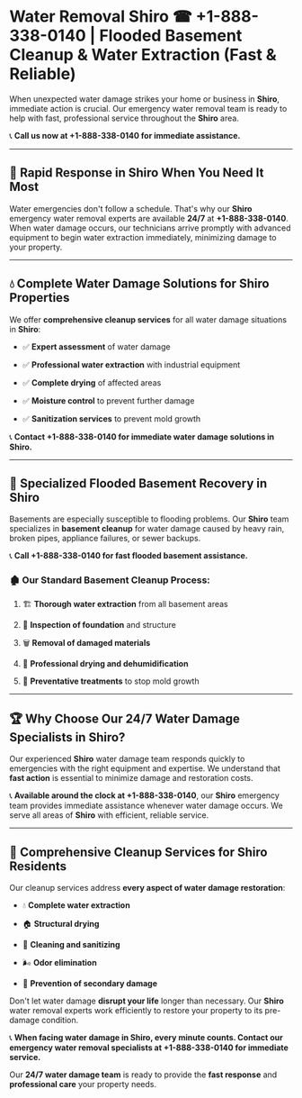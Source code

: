 # Water Removal Shiro ☎ +1-888-338-0140 | Flooded Basement Cleanup & Water Extraction (Fast & Reliable)

When unexpected water damage strikes your home or business in **Shiro**, immediate action is crucial. Our emergency water removal team is ready to help with fast, professional service throughout the **Shiro** area. 

📞 **Call us now at +1-888-338-0140 for immediate assistance.**
---
## 🚀 Rapid Response in Shiro When You Need It Most
Water emergencies don't follow a schedule. That's why our **Shiro** emergency water removal experts are available **24/7** at **+1-888-338-0140**. When water damage occurs, our technicians arrive promptly with advanced equipment to begin water extraction immediately, minimizing damage to your property.
---
## 💧 Complete Water Damage Solutions for Shiro Properties
We offer **comprehensive cleanup services** for all water damage situations in **Shiro**:
- ✅ **Expert assessment** of water damage  
- ✅ **Professional water extraction** with industrial equipment  
- ✅ **Complete drying** of affected areas  
- ✅ **Moisture control** to prevent further damage  
- ✅ **Sanitization services** to prevent mold growth  
📞 **Contact +1-888-338-0140 for immediate water damage solutions in Shiro.**
---
## 🌊 Specialized Flooded Basement Recovery in Shiro
Basements are especially susceptible to flooding problems. Our **Shiro** team specializes in **basement cleanup** for water damage caused by heavy rain, broken pipes, appliance failures, or sewer backups. 
📞 **Call +1-888-338-0140 for fast flooded basement assistance.**
### 🏚️ Our Standard Basement Cleanup Process:
1. 🏗️ **Thorough water extraction** from all basement areas  
2. 🔎 **Inspection of foundation** and structure  
3. 🗑️ **Removal of damaged materials**  
4. 💨 **Professional drying and dehumidification**  
5. 🚫 **Preventative treatments** to stop mold growth  
---
## 🏆 Why Choose Our 24/7 Water Damage Specialists in Shiro?
Our experienced **Shiro** water damage team responds quickly to emergencies with the right equipment and expertise. We understand that **fast action** is essential to minimize damage and restoration costs.
📞 **Available around the clock at +1-888-338-0140**, our **Shiro** emergency team provides immediate assistance whenever water damage occurs. We serve all areas of **Shiro** with efficient, reliable service.
---
## 🧹 Comprehensive Cleanup Services for Shiro Residents
Our cleanup services address **every aspect of water damage restoration**:
- 💧 **Complete water extraction**  
- 🏠 **Structural drying**  
- 🧼 **Cleaning and sanitizing**  
- 🌬️ **Odor elimination**  
- 🚫 **Prevention of secondary damage**  
Don't let water damage **disrupt your life** longer than necessary. Our **Shiro** water removal experts work efficiently to restore your property to its pre-damage condition.
📞 **When facing water damage in Shiro, every minute counts. Contact our emergency water removal specialists at +1-888-338-0140 for immediate service.**
Our **24/7 water damage team** is ready to provide the **fast response** and **professional care** your property needs.
